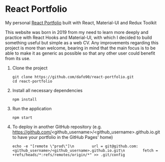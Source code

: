 # React Portfolio

My personal [React Portfolio](https://dafo90.github.io) built with React, Material-UI and Redux Toolkit

This website was born in 2019 from my need to learn more deeply and practice with React Hooks and Material-UI, with which I decided to build something useful but simple as a web CV. Any improvements regarding this project is more than welcome, bearing in mind that the main focus is to be able to make it as generic as possible so that any other user could benefit from its use.

1.  Clone the project

    ```
    git clone https://github.com/dafo90/react-portfolio.git
    cd react-portfolio
    ```

2.  Install all necessary dependencies

    ```
    npm install
    ```

3.  Run the application

    ```
    npm start
    ```

4.  To deploy in another GitHub repository (e.g. https://github.com/<github_username>/<github_username>.github.io.git
    to have your portfolio in the GitHub Pages' home)

    ```
    echo -e "[remote \"prod\"]\n        url = git@github.com:<github_username>/<github_username>.github.io.git\n        fetch = +refs/heads/*:refs/remotes/origin/*" >> .git/config
    ```
